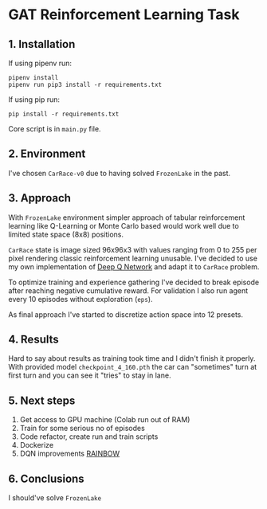 # GAT Reinforcement Learning Task

## 1. Installation

If using pipenv run:

```
pipenv install
pipenv run pip3 install -r requirements.txt
```

If using pip run:

```
pip install -r requirements.txt
```

Core script is in `main.py` file.

## 2. Environment

I've chosen `CarRace-v0` due to having solved `FrozenLake` in the past.

## 3. Approach

With `FrozenLake` environment simpler approach of tabular reinforcement learning like Q-Learning or Monte Carlo based would work well due to limited state space (8x8) positions.

`CarRace` state is image sized 96x96x3 with values ranging from 0 to 255 per pixel rendering classic reinforcement learning unusable. I've decided to use my own implementation of [Deep Q Network](https://www.cs.toronto.edu/~vmnih/docs/dqn.pdf) and adapt it to `CarRace` problem. 

To optimize training and experience gathering I've decided to break episode after reaching negative cumulative reward. For validation I also run agent every 10 episodes without exploration (`eps`).

As final approach I've started to discretize action space into 12 presets.

## 4. Results

Hard to say about results as training took time and I didn't finish it properly. With provided model `checkpoint_4_160.pth` the car can "sometimes" turn at first turn and you can see it "tries" to stay in lane.

## 5. Next steps

1. Get access to GPU machine (Colab run out of RAM)
2. Train for some serious no of episodes
3. Code refactor, create run and train scripts
4. Dockerize
5. DQN improvements [RAINBOW](https://arxiv.org/abs/1710.02298)


## 6. Conclusions

I should've solve `FrozenLake`
